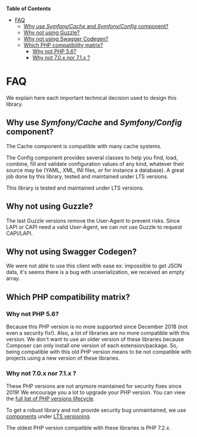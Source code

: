 <!-- START doctoc generated TOC please keep comment here to allow auto update -->
<!-- DON'T EDIT THIS SECTION, INSTEAD RE-RUN doctoc TO UPDATE -->
**Table of Contents**

- [FAQ](#faq)
  - [Why use *Symfony/Cache* and *Symfony/Config* component?](#why-use-symfonycache-and-symfonyconfig-component)
  - [Why not using Guzzle?](#why-not-using-guzzle)
  - [Why not using Swagger Codegen?](#why-not-using-swagger-codegen)
  - [Which PHP compatibility matrix?](#which-php-compatibility-matrix)
    - [Why not PHP 5.6?](#why-not-php-56)
    - [Why not 7.0.x nor 7.1.x ?](#why-not-70x-nor-71x-)

<!-- END doctoc generated TOC please keep comment here to allow auto update -->

# FAQ

We explain here each important technical decision used to design this
library.

## Why use *Symfony/Cache* and *Symfony/Config* component?

The Cache component is compatible with many cache systems.

The Config component provides several classes to help you find, load,
combine, fill and validate configuration values of any kind, whatever
their source may be (YAML, XML, INI files, or for instance a database).
A great job done by this library, tested and maintained under LTS
versions.

This library is tested and maintained under LTS versions.

## Why not using Guzzle?

The last Guzzle versions remove the User-Agent to prevent risks. Since
LAPI or CAPI need a valid User-Agent, we can not use Guzzle to request
CAPI/LAPI.

## Why not using Swagger Codegen?

We were not able to use this client with ease ex: impossible to get
JSON data, it's seems there is a bug with unserialization, we received
an empty array.

## Which PHP compatibility matrix?

### Why not PHP 5.6?

Because this PHP version is no more supported since December 2018 (not even a security fix!).
Also, a lot of libraries are no more compatible with this version.
We don't want to use an older version of these libraries because Composer can only install one version of each extension/package.
So, being compatible with this old PHP version means to be not compatible with projects using a new version of these libraries.

### Why not 7.0.x nor 7.1.x ?

These PHP versions are not anymore maintained for security fixes since 2019! We encourage you a lot to upgrade your PHP version. You can view the [full list of PHP versions lifecycle](https://www.php.net/supported-versions.php).

To get a robust library and not provide security bug unmaintained, we use [components](https://packagist.org/packages/symfony/cache#v3.4.47) under [LTS versioning](https://symfony.com/releases/3.4).

The oldest PHP version compatible with these libraries is PHP 7.2.x.